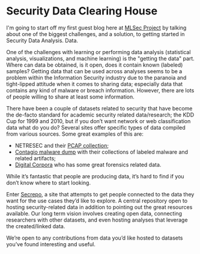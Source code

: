 # Security Data Clearing House

I'm going to start off my first guest blog here at [MLSec Project](https://www.mlsecproject.org/blog/) by talking about one of the biggest challenges, and a solution, to getting started in Security Data Analysis. Data.

One of the challenges with learning or performing data analysis (statistical analysis, visualizations, and machine learning) is the "getting the data" part. Where can data be obtained, is it open, does it contain known (labeled) samples? Getting data that can be used across analyses seems to be a problem within the Information Security industry due to the paranoia and tight-lipped attitude when it comes to sharing data; especially data that contains any kind of malware or breach information. However, there are lots of people willing to share at least some information.

There have been a couple of datasets related to security that have become the de-facto standard for academic security related data/research; the KDD Cup for 1999 and 2010, but if you don’t want network or web classification data what do you do? Several sites offer specific types of data compiled from various sources. Some great examples of this are:

* NETRESEC and their [PCAP collection](http://www.netresec.com/?page=PcapFiles);
* [Contagio malware dump](http://contagiodump.blogspot.com/) with their collections of labeled malware and related artifacts;
* [Digital Corpora](http://digitalcorpora.org/) who has some great forensics related data.

While it’s fantastic that people are producing data, it’s hard to find if you don’t know where to start looking.

Enter [Secrepo](http://secrepo.com), a site that attempts to get people connected to the data they want for the use cases they’d like to explore. A central repository open to hosting security-related data in addition to pointing out the great resources available. Our long term vision involves creating open data, connecting researchers with other datasets, and even hosting analyses that leverage the created/linked data.

We’re open to any contributions from data you’d like hosted to datasets you’ve found interesting and useful.
